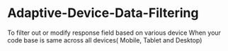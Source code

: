 # Adaptive-Device-Data-Filtering
To filter out or modify response field based on various device When your code base is same across all devices( Mobile, Tablet and Desktop)
